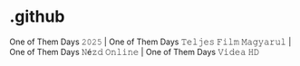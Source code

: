 # .github

One of Them Days 𝟸𝟶𝟸𝟻 | One of Them Days 𝚃𝚎𝚕𝚓𝚎𝚜 𝙵𝚒𝚕𝚖 𝙼𝚊𝚐𝚢𝚊𝚛𝚞𝚕 | One of Them Days 𝙽é𝚣𝚍 𝙾𝚗𝚕𝚒𝚗𝚎 | One of Them Days 𝚅𝚒𝚍𝚎𝚊 𝙷𝙳 
